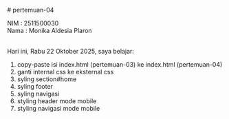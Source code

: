 # pertemuan-04

NIM : 2511500030<br>
Nama : Monika Aldesia Plaron <br><br>

Hari ini, Rabu 22 Oktober 2025, saya belajar:
<ol>
    <li>copy-paste isi index.html (pertemuan-03) ke index.html (pertemuan-04)</li>
    <li>ganti internal css ke eksternal css</li>
    <li>syling section#home</li>
    <li>syling footer</li>
     <li>syling navigasi</li>
     <li>styling header mode mobile</li>
     <li>styling navigasi mode mobile</li>